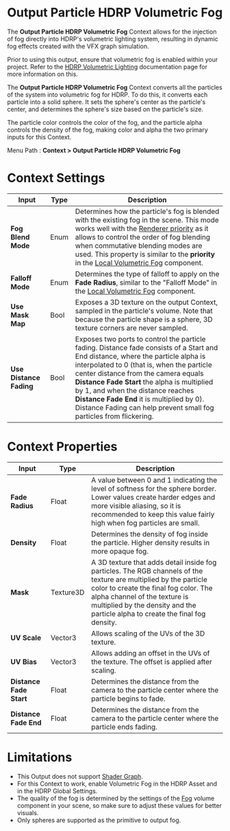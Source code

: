 # Output Particle HDRP Volumetric Fog

The **Output Particle HDRP Volumetric Fog** Context allows for the injection of fog directly into HDRP's volumetric lighting system, resulting in dynamic fog effects created with the VFX graph simulation.

Prior to using this output, ensure that volumetric fog is enabled within your project. Refer to the [HDRP Volumetric Lighting](https://docs.unity3d.com/Packages/com.unity.render-pipelines.high-definition@latest?subfolder=/manual/Volumetric-Lighting.html) documentation page for more information on this.

The **Output Particle HDRP Volumetric Fog** Context converts all the particles of the system into volumetric fog for HDRP. To do this, it converts each particle into a solid sphere. It sets the sphere's center as the particle's center, and determines the sphere's size based on the particle's size.

The particle color controls the color of the fog, and the particle alpha controls the density of the fog, making color and alpha the two primary inputs for this Context.

Menu Path : **Context > Output Particle HDRP Volumetric Fog**

# Context Settings

| **Input**                    | **Type** | **Description**                                                                                                                                                                                                                                                                               |
|------------------------------|----------|-----------------------------------------------------------------------------------------------------------------------------------------------------------------------------------------------------------------------------------------------------------------------------------------------|
| **Fog Blend Mode** | Enum     | Determines how the particle's fog is blended with the existing fog in the scene. This mode works well with the [Renderer priority](https://docs.unity3d.com/Packages/com.unity.visualeffectgraph@latest?subfolder=/manual/VisualEffectComponent.html#rendering-properties) as it allows to control the order of fog blending when commutative blending modes are used. This property is similar to the **priority** in the [Local Volumetric Fog](https://docs.unity3d.com/Packages/com.unity.render-pipelines.high-definition@latest?subfolder=/manual/Local-Volumetric-Fog.html#properties) component. |
| **Falloff Mode**     | Enum     | Determines the type of falloff to apply on the **Fade Radius**, similar to the "Falloff Mode" in the [Local Volumetric Fog](https://docs.unity3d.com/Packages/com.unity.render-pipelines.high-definition@latest?subfolder=/manual/Local-Volumetric-Fog.html#properties) component. |
| **Use Mask Map**        | Bool     | Exposes a 3D texture on the output Context, sampled in the particle's volume. Note that because the particle shape is a sphere, 3D texture corners are never sampled. |
| **Use Distance Fading**    | Bool     | Exposes two ports to control the particle fading. Distance fade consists of a Start and End distance, where the particle alpha is interpolated to 0 (that is, when the particle center distance from the camera equals **Distance Fade Start** the alpha is multiplied by 1, and when the distance reaches **Distance Fade End** it is multiplied by 0). Distance Fading can help prevent small fog particles from flickering. |


# Context Properties

| **Input**             | **Type** | **Description**   |
|-----------------------|----------|-------------------|
| **Fade Radius**       | Float    | A value between 0 and 1 indicating the level of softness for the sphere border. Lower values create harder edges and more visible aliasing, so it is recommended to keep this value fairly high when fog particles are small. |
| **Density**        | Float  | Determines the density of fog inside the particle. Higher density results in more opaque fog. |
| **Mask**      | Texture3D    | A 3D texture that adds detail inside fog particles. The RGB channels of the texture are multiplied by the particle color to create the final fog color. The alpha channel of the texture is multiplied by the density and the particle alpha to create the final fog density. |
| **UV Scale** | Vector3    | Allows scaling of the UVs of the 3D texture. |
| **UV Bias** | Vector3    | Allows adding an offset in the UVs of the texture. The offset is applied after scaling. |
| **Distance Fade Start** | Float    | Determines the distance from the camera to the particle center where the particle begins to fade. |
| **Distance Fade End** | Float    | Determines the distance from the camera to the particle center where the particle ends fading. |


# Limitations

- This Output does not support [Shader Graph](https://docs.unity3d.com/Packages/com.unity.shadergraph@latest).
- For this Context to work, enable Volumetric Fog in the HDRP Asset and in the HDRP Global Settings.
- The quality of the fog is determined by the settings of the [Fog](https://docs.unity3d.com/Packages/com.unity.render-pipelines.high-definition@latest?subfolder=/manual/Override-Fog.html) volume component in your scene, so make sure to adjust these values for better visuals.
- Only spheres are supported as the primitive to output fog.
